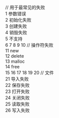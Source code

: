 // 用于最常见的失败<br>
 1  参数错误   <br>
 2  初始化失败 <br>
 3  创建失败   <br>
 4  销毁失败   <br>
 5  不支持     <br>
 6
 7
 8
 9
10
// 操作符失败<br>
11  new   <br>
12  delete<br>
13  malloc<br>
14  free  <br>
15
16
17
18
19
20
// 文件<br>
21 导入失败 <br>
22 保存失败 <br>
23 打开失败 <br>
24 关闭失败 <br>
25 读取失败 <br>
26 写入失败 <br>
